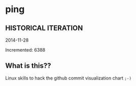 # ping

## HISTORICAL ITERATION
2014-11-28

Incremented: 6388

## What is this?? 
Linux skills to hack the github commit visualization chart `;-)`
